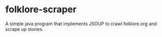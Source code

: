 # folklore-scraper
A simple java program that implements JSOUP to crawl folklore.org and scrape up stories. 
